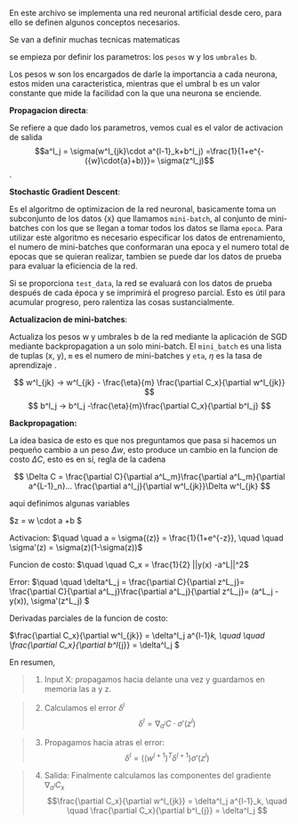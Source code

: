 
En este archivo se implementa una red neuronal artificial desde cero, para ello se definen algunos conceptos necesarios. 

Se van a definir muchas tecnicas matematicas 


se empieza por definir los parametros: los `pesos` w y los `umbrales` b. 

Los pesos w son los encargados de darle la importancia a cada neurona, estos miden una caracteristica, mientras que el umbral b es un valor constante que mide la facilidad con la que una neurona se enciende.

**Propagacion directa**: 

Se refiere a que dado los parametros, vemos cual es el valor de activacion de salida  $$a^l_j = \sigma(w^l_{jk}\cdot a^{l-1}_k+b^l_j)  =\frac{1}{1+e^{-({w}\cdot{a}+b)}}= \sigma(z^l_j)$$.

**Stochastic Gradient Descent**: 

Es el algoritmo de optimizacion de la red neuronal, basicamente toma un subconjunto de los datos {x} que llamamos `mini-batch`, al conjunto de mini-batches con los que se llegan a tomar todos los datos se llama `epoca`.
Para utilizar este algoritmo es necesario especificar los datos de entrenamiento, el numero de mini-batches que conformaran una epoca y el numero total de epocas que se quieran realizar, tambien se puede dar los datos de prueba para evaluar la eficiencia de la red.

Si se proporciona ``test_data``, la red se evaluará con los datos de prueba después de cada época y se imprimirá el progreso parcial. Esto es útil para acumular progreso, pero ralentiza las cosas sustancialmente.

**Actualizacion de mini-batches**: 

Actualiza los pesos w y umbrales b de la red mediante la aplicación de SGD mediante backpropagation a un solo mini-batch. El `mini_batch` es una lista de tuplas (x, y), `m` es el numero de mini-batches y `eta`, $\eta$ es la tasa de aprendizaje .

$$ w^l_{jk} → w^l_{jk} - \frac{\eta}{m} \frac{\partial C_x}{\partial w^l_{jk}} $$
$$ b^l_j → b^l_j -\frac{\eta}{m}\frac{\partial C_x}{\partial b^l_j} $$


**Backpropagation:**

La idea basica de esto es que nos preguntamos que pasa si hacemos un pequeño cambio a un peso $\Delta w$, esto produce un cambio en la funcion de costo $\Delta C$, esto es en sí, regla de la cadena


$$ \Delta C = \frac{\partial C}{\partial a^L_m}\frac{\partial a^L_m}{\partial a^{L-1}_n}... \frac{\partial a^l_j}{\partial w^l_{jk}}\Delta w^l_{jk} $$

aqui definimos algunas variables 

$z = w \cdot a +b $ 

Activacion:  $\quad \quad a = \sigma{(z)} = \frac{1}{1+e^{-z}}, \quad \quad \sigma'(z) = \sigma(z)(1-\sigma(z))$

Funcion de costo: $\quad \quad C_x = \frac{1}{2} ||y(x) -a^L||^2$

Error: $\quad \quad \delta^L_j = \frac{\partial C}{\partial z^L_j}= \frac{\partial C}{\partial a^L_j}\frac{\partial a^L_j}{\partial z^L_j}= (a^L_j -y(x))\, \sigma'(z^L_j) $

Derivadas parciales de la funcion de costo:

$\frac{\partial C_x}{\partial w^l_{jk}} = \delta^l_j a^{l-1}_k,  \quad \quad \frac{\partial C_x}{\partial b^l_{j}} = \delta^l_j $

En resumen, 


> 1. Input X: propagamos hacia delante una vez y guardamos en memoria las a y z.


> 2. Calculamos el error $\delta^l$ 
$$ \delta^l = \nabla_{a^l}C\cdot\sigma'(z^l) $$



> 3. Propagamos hacia atras el error: 
$$ \delta^l = ((w^{l+1} )^T\delta^{l+1}) \sigma'(z^l)$$



> 4. Salida: Finalmente calculamos las componentes del gradiente $∇_{a^l}C_x$
$$\frac{\partial C_x}{\partial w^l_{jk}} = \delta^l_j a^{l-1}_k,  \quad \quad \frac{\partial C_x}{\partial b^l_{j}} = \delta^l_j $$











